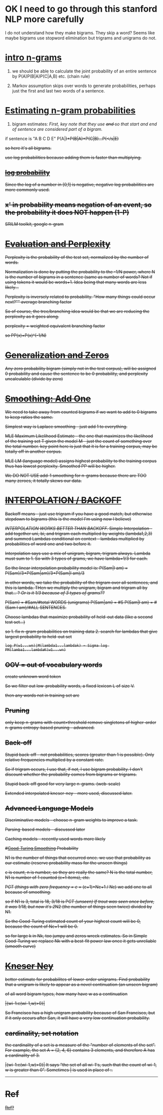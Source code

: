 # OK I need to go through this stanford NLP more carefully

I do not understand how they make bigrams. They skip a word?
Seems like maybe bigrams use stopword elimination but trigrams and unigrams do not.

# [intro n-grams](https://class.coursera.org/nlp/lecture/14)

1. we should be able to calculate the joint probability of an entire sentence by P(A)P(B|A)P(C|A,B) etc. (chain rule)

2. Markov assumption skips over words to generate probabilities, perhaps just the first and last two words of a sentence.

# [Estimating n-gram probabilities](https://class.coursera.org/nlp/lecture/128)

1. bigram estimates:
*First, key note that they use <s> and </s> so that start and end of sentence are considered part of a bigram.*

if sentence is "A B C D E"
P(A|<s>)\*P(B|A)\*P(C|B)...P(</s|E)

so here it's all bigrams.

use log probabilities because adding them is faster than multiplying.

## [log probability](http://en.wikipedia.org/wiki/Log_probability)
Since the log of a number in [0,1] is negative, negative log probabilities are more commonly used.

x' in probability means negation of an event, so the probability it does NOT happen (1-P)
-

SRILM toolkit, google n-gram
# [Evaluation and Perplexity](https://class.coursera.org/nlp/lecture/129)

Perplexity is the probability of the test set, normalized by the number of words.

Normalization is done by putting the probability to the -1/N power, where N is the number of bigrams in a sentence (same as number of words? Not if using tokens it would be words+1.
Idea being that many words are less likely...

Perplexity is inversely related to probability.
"How many things could occur next?""
average branching factor

So of course, the tree/branching idea would be that we are reducing the perplexity as it goes along.

perplexity = weighted equivalent branching factor

so PP(x)=P(x)^(-1/N)

# [Generalization and Zeros](https://class.coursera.org/nlp/lecture/17)

Any zero probability bigram (simply not in the test corpus), will be assigned 0 probability and cause the sentence to be 0 probability, and perplexity uncalculable (divide by zero)

# [Smoothing: Add One](https://class.coursera.org/nlp/lecture/18)

We need to take away from counted bigrams if we want to add to 0 bigrams to keep ratios the same.

Simplest way is Laplace smoothing - just add 1 to everything.

MLE Maximum Likelihood Estimate - the one that maximizes the likelihood of the training set T given the model M - just the count of something over the total number. key point here is just that it is for a training corpus, may be totally off in another corpus.

MLE LM (language model) assigns highest probability to the training corpus thus has lowest perplexity. Smoothed PP will be higher.

We DO NOT USE add-1 smoothing for n-grams because there are TOO many zeroes, it totally skews our data.

# [INTERPOLATION / BACKOFF](https://class.coursera.org/nlp/lecture/19)

Backoff means - just use trigram if you have a good match, but otherwise stepdown to bigrams 
(this is the model I'm using now I believe)

*INTERPOLATION WORKS BETTER THAN BACKOFF.*
Simple Interpolation - add together uni, bi, and trigram each multiplied by weights (lambda1,2,3) and summed
Lambdas conditional on context - lambdas multiplied by probabilities of word one and two before it.


Interpolation says use a mix of unigram, bigram, trigram always.
Lambda must sum to 1.
So with 3 types of grams, we have lambda=1/3 for each.

So the linear interpolation probability model is:
P(Sam|I am) = P(Sam)/3+P(Sam|am)/3+P(Sam|I am)/3

in other words, we take the probability of the trigram over all sentences, and this is lambda. THen we multiply the unigram, bigram and trigram all by that... ? *Or is it 1/3 because of 3 types of grams??*

P(Sam) = #Sam/#total WORDS (unigrams)
P(Sam|am) = #S
P(Sam|I am) = #(Sam I am)/#ALL SENTENCES.

Choose lambdas that maximize probability of held-out data (like a second test set...)

so 1. fix n-gram probabilities on training data
2. search for lambdas that give largest probability to held-out set

	log P(w1...wn)|M(lambda1...lambdak) = Sigma log PM(lamba1...lambdaK(w1...wn)

## OOV = out of vocabulary words
create unknown word token <UNK>

So we filter out low-probability words, a fixed lexicon L of size V.

then any words not in training set are <UNK>

## Pruning

only keep n-grams with count>threshold
remove singletons of higher-order n-grams
entropy-based pruning - advanced.

## Back-off

Stupid back-off - not probabilities, scores (greater than 1 is possible). Only relative frequencies multiplied by a constant rate.

So if trigram occurs, I use that, if not, I use bigram probability.
I don't discount whether the probability comes from bigrams or trigrams.

Stupid back-off good for very large n-grams. (web-scale)

Extended interpolated kneser-ney - more used, discussed later.

## Advanced Language Models
Discriminative models - choose n-gram weights to improve a task.

Parsing-based models - discussed later

Caching models - recently used words more likely 

#[Good-Turing Smoothing](https://class.coursera.org/nlp/lecture/32)
Probability

N1 is the number of things that occurred once.
we use that probability as our estimate
(reserve probability mass for the unseen things)

c is count, n is number, so they are really the same?
N is the total number, N1 is number of 1 counted (c=1 items), etc.

P*GT (things with zero frequency = c* = (c+1)*Nc+1 / Nc)
we add one to all because of smoothing.

so if N1 is 3, total is 18, 3/18 is P*GT (unseen)
If trout was seen once before, it was 1/18, but now it's 2*N2 (the number of things seen twice) divided by N1.

So the Good-Turing estimated count of your highest count will be 0, because the count of Nc+1 will be 0.

so for large k in Nk, too jumpy and zeros wreck estimates.
So in Simple Good-Turing we replace Nk with a best-fit power law once it gets unreliable (smooth curve)

# [Kneser Ney](https://class.coursera.org/nlp/lecture/20)
better estimate for probabilites of lower-order unigrams.
Find probability that a unigram is likely to appear as a novel continuation (an unseen bigram)

of all word bigram types, how many have w as a continuation

|{wi-1:c(wi-1,w)>0}|

So Francisco has a high unigram probability because of San Francisco, but if it only occurs after San, it will have a very low continuation probability.

## cardinality, set notation
the cardinality of a set is a measure of the "number of elements of the set". For example, the set A = {2, 4, 6} contains 3 elements, and therefore A has a cardinality of 3. 

|{wi-1:c(wi-1,w)>0}|
It says "the set of all wi-1's, such that the count of wi-1, w is greater than 0". Sometimes | is used in place of :.


----
# Ref
[Ref?](http://nlp.stanford.edu/IR-book/html/htmledition/contents-1.html)